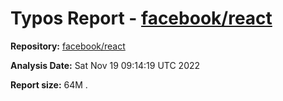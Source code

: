 # Typos Report - [facebook/react](https://github.com/facebook/react)

**Repository:** [facebook/react](https://github.com/facebook/react)

**Analysis Date:** Sat Nov 19 09:14:19 UTC 2022

**Report size:** 64M	.

